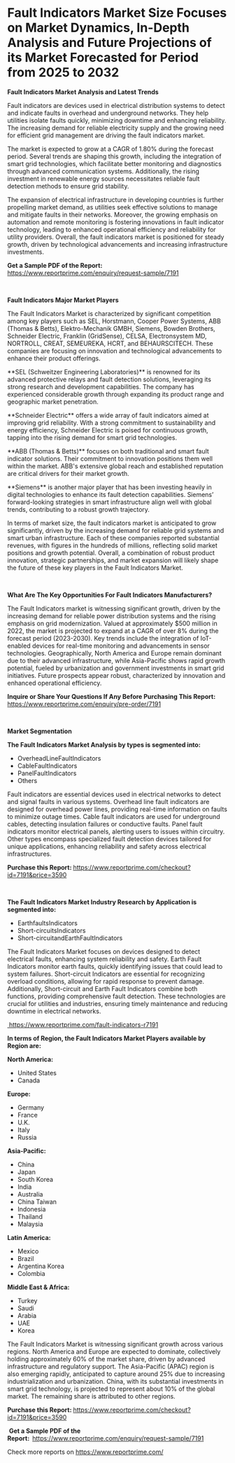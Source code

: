 <p><h1>Fault Indicators Market Size Focuses on Market Dynamics, In-Depth Analysis and Future Projections of its Market Forecasted for Period from 2025 to 2032</h1></p><p><strong>Fault Indicators Market Analysis and Latest Trends</strong></p>
<p><p>Fault indicators are devices used in electrical distribution systems to detect and indicate faults in overhead and underground networks. They help utilities isolate faults quickly, minimizing downtime and enhancing reliability. The increasing demand for reliable electricity supply and the growing need for efficient grid management are driving the fault indicators market.</p><p>The market is expected to grow at a CAGR of 1.80% during the forecast period. Several trends are shaping this growth, including the integration of smart grid technologies, which facilitate better monitoring and diagnostics through advanced communication systems. Additionally, the rising investment in renewable energy sources necessitates reliable fault detection methods to ensure grid stability.</p><p>The expansion of electrical infrastructure in developing countries is further propelling market demand, as utilities seek effective solutions to manage and mitigate faults in their networks. Moreover, the growing emphasis on automation and remote monitoring is fostering innovations in fault indicator technology, leading to enhanced operational efficiency and reliability for utility providers. Overall, the fault indicators market is positioned for steady growth, driven by technological advancements and increasing infrastructure investments.</p></p>
<p><strong>Get a Sample PDF of the Report:&nbsp;</strong> <a href="https://www.reportprime.com/enquiry/request-sample/7191?utm_campaign=3191&utm_medium=2&utm_source=Github&utm_content=ia&utm_term=19032025&utm_id=fault-indicators">https://www.reportprime.com/enquiry/request-sample/7191</a></p>
<p>&nbsp;</p>
<p><strong>Fault Indicators Major Market Players</strong></p>
<p><p>The Fault Indicators Market is characterized by significant competition among key players such as SEL, Horstmann, Cooper Power Systems, ABB (Thomas & Betts), Elektro-Mechanik GMBH, Siemens, Bowden Brothers, Schneider Electric, Franklin (GridSense), CELSA, Electronsystem MD, NORTROLL, CREAT, SEMEUREKA, HCRT, and BEHAURSCITECH. These companies are focusing on innovation and technological advancements to enhance their product offerings.</p><p>**SEL (Schweitzer Engineering Laboratories)** is renowned for its advanced protective relays and fault detection solutions, leveraging its strong research and development capabilities. The company has experienced considerable growth through expanding its product range and geographic market penetration. </p><p>**Schneider Electric** offers a wide array of fault indicators aimed at improving grid reliability. With a strong commitment to sustainability and energy efficiency, Schneider Electric is poised for continuous growth, tapping into the rising demand for smart grid technologies.</p><p>**ABB (Thomas & Betts)** focuses on both traditional and smart fault indicator solutions. Their commitment to innovation positions them well within the market. ABB's extensive global reach and established reputation are critical drivers for their market growth.</p><p>**Siemens** is another major player that has been investing heavily in digital technologies to enhance its fault detection capabilities. Siemens’ forward-looking strategies in smart infrastructure align well with global trends, contributing to a robust growth trajectory.</p><p>In terms of market size, the fault indicators market is anticipated to grow significantly, driven by the increasing demand for reliable grid systems and smart urban infrastructure. Each of these companies reported substantial revenues, with figures in the hundreds of millions, reflecting solid market positions and growth potential. Overall, a combination of robust product innovation, strategic partnerships, and market expansion will likely shape the future of these key players in the Fault Indicators Market.</p></p>
<p>&nbsp;</p>
<p><strong>What Are The Key Opportunities For Fault Indicators Manufacturers?</strong></p>
<p><p>The Fault Indicators market is witnessing significant growth, driven by the increasing demand for reliable power distribution systems and the rising emphasis on grid modernization. Valued at approximately $500 million in 2022, the market is projected to expand at a CAGR of over 8% during the forecast period (2023-2030). Key trends include the integration of IoT-enabled devices for real-time monitoring and advancements in sensor technologies. Geographically, North America and Europe remain dominant due to their advanced infrastructure, while Asia-Pacific shows rapid growth potential, fueled by urbanization and government investments in smart grid initiatives. Future prospects appear robust, characterized by innovation and enhanced operational efficiency.</p></p>
<p><strong>Inquire or Share Your Questions If Any Before Purchasing This Report:</strong> <a href="https://www.reportprime.com/enquiry/pre-order/7191?utm_campaign=3191&utm_medium=2&utm_source=Github&utm_content=ia&utm_term=19032025&utm_id=fault-indicators">https://www.reportprime.com/enquiry/pre-order/7191</a></p>
<p>&nbsp;</p>
<p><strong>Market Segmentation</strong></p>
<p><strong>The Fault Indicators Market Analysis by types is segmented into:</strong></p>
<p><ul><li>OverheadLineFaultIndicators</li><li>CableFaultIndicators</li><li>PanelFaultIndicators</li><li>Others</li></ul></p>
<p><p>Fault indicators are essential devices used in electrical networks to detect and signal faults in various systems. Overhead line fault indicators are designed for overhead power lines, providing real-time information on faults to minimize outage times. Cable fault indicators are used for underground cables, detecting insulation failures or conductive faults. Panel fault indicators monitor electrical panels, alerting users to issues within circuitry. Other types encompass specialized fault detection devices tailored for unique applications, enhancing reliability and safety across electrical infrastructures.</p></p>
<p><strong>Purchase this Report:&nbsp;</strong><a href="https://www.reportprime.com/checkout?id=7191&price=3590&utm_campaign=3191&utm_medium=2&utm_source=Github&utm_content=ia&utm_term=19032025&utm_id=fault-indicators">https://www.reportprime.com/checkout?id=7191&price=3590</a></p>
<p>&nbsp;</p>
<p><strong>The Fault Indicators Market Industry Research by Application is segmented into:</strong></p>
<p><ul><li>EarthfaultsIndicators</li><li>Short-circuitsIndicators</li><li>Short-circuitandEarthFaultIndicators</li></ul></p>
<p><p>The Fault Indicators Market focuses on devices designed to detect electrical faults, enhancing system reliability and safety. Earth Fault Indicators monitor earth faults, quickly identifying issues that could lead to system failures. Short-circuit Indicators are essential for recognizing overload conditions, allowing for rapid response to prevent damage. Additionally, Short-circuit and Earth Fault Indicators combine both functions, providing comprehensive fault detection. These technologies are crucial for utilities and industries, ensuring timely maintenance and reducing downtime in electrical networks.</p></p>
<p><a href="https://www.reportprime.com/fault-indicators-r7191?utm_campaign=3191&utm_medium=2&utm_source=Github&utm_content=ia&utm_term=19032025&utm_id=fault-indicators">&nbsp;https://www.reportprime.com/fault-indicators-r7191</a></p>
<p><strong>In terms of Region, the Fault Indicators Market Players available by Region are:</strong></p>
<p>
    <p> <strong> North America: </strong>
        <ul>
            <li>United States</li>
            <li>Canada</li>
        </ul>
        </p> 
    <p> <strong> Europe: </strong>
        <ul>
            <li>Germany</li>
            <li>France</li>
            <li>U.K.</li>
            <li>Italy</li>
            <li>Russia</li>
        </ul>
        </p> 
    <p> <strong> Asia-Pacific: </strong>
        <ul>
            <li>China</li>
            <li>Japan</li>
            <li>South Korea</li>
            <li>India</li>
            <li>Australia</li>
            <li>China Taiwan</li>
            <li>Indonesia</li>
            <li>Thailand</li>
            <li>Malaysia</li>
        </ul>
        </p> 
    <p> <strong> Latin America: </strong>
        <ul>
            <li>Mexico</li>
            <li>Brazil</li>
            <li>Argentina Korea</li>
            <li>Colombia</li>
        </ul>
        </p> 
    <p> <strong> Middle East & Africa: </strong>
        <ul>
            <li>Turkey</li>
            <li>Saudi</li>
            <li>Arabia</li>
            <li>UAE</li>
            <li>Korea</li>
        </ul>
    </p>
    </p>
<p><p>The Fault Indicators Market is witnessing significant growth across various regions. North America and Europe are expected to dominate, collectively holding approximately 60% of the market share, driven by advanced infrastructure and regulatory support. The Asia-Pacific (APAC) region is also emerging rapidly, anticipated to capture around 25% due to increasing industrialization and urbanization. China, with its substantial investments in smart grid technology, is projected to represent about 10% of the global market. The remaining share is attributed to other regions.</p></p>
<p><strong>Purchase this Report: </strong><a href="https://www.reportprime.com/checkout?id=7191&price=3590&utm_campaign=3191&utm_medium=2&utm_source=Github&utm_content=ia&utm_term=19032025&utm_id=fault-indicators">https://www.reportprime.com/checkout?id=7191&price=3590</a></p>
<p>&nbsp;<strong>Get a Sample PDF of the Report:&nbsp;&nbsp;</strong><a href="https://www.reportprime.com/enquiry/request-sample/7191?utm_campaign=3191&utm_medium=2&utm_source=Github&utm_content=ia&utm_term=19032025&utm_id=fault-indicators">https://www.reportprime.com/enquiry/request-sample/7191</a></p>
<p><strong></strong></p>
<p>Check more reports on <a href="https://www.reportprime.com/?utm_campaign=3191&utm_medium=2&utm_source=Github&utm_content=ia&utm_term=19032025&utm_id=fault-indicators">https://www.reportprime.com/</a></p>